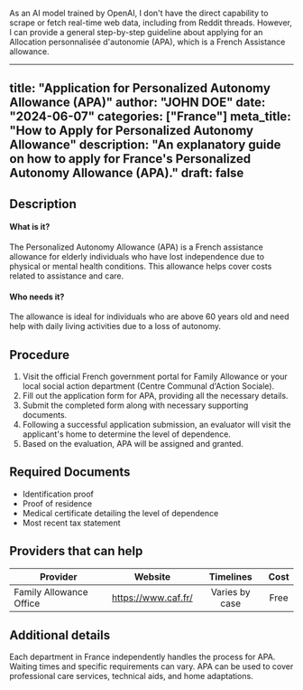 As an AI model trained by OpenAI, I don't have the direct capability to scrape or fetch real-time web data, including from Reddit threads. However, I can provide a general step-by-step guideline about applying for an Allocation personnalisée d'autonomie (APA), which is a French Assistance allowance. 

---

title: "Application for Personalized Autonomy Allowance (APA)"
author: "JOHN DOE"
date: "2024-06-07"
categories: ["France"]
meta_title: "How to Apply for Personalized Autonomy Allowance"
description: "An explanatory guide on how to apply for France's Personalized Autonomy Allowance (APA)."
draft: false
---

## Description
#### What is it?
The Personalized Autonomy Allowance (APA) is a French assistance allowance for elderly individuals who have lost independence due to physical or mental health conditions. This allowance helps cover costs related to assistance and care.

#### Who needs it?
The allowance is ideal for individuals who are above 60 years old and need help with daily living activities due to a loss of autonomy.

## Procedure
1. Visit the official French government portal for Family Allowance or your local social action department (Centre Communal d'Action Sociale).
2. Fill out the application form for APA, providing all the necessary details.
3. Submit the completed form along with necessary supporting documents.
4. Following a successful application submission, an evaluator will visit the applicant's home to determine the level of dependence.
5. Based on the evaluation, APA will be assigned and granted.

## Required Documents
* Identification proof
* Proof of residence
* Medical certificate detailing the level of dependence
* Most recent tax statement

## Providers that can help

| Provider        |     Website     |     Timelines    |       Cost      |
| --------------- | --------------- |  :-------------: | :-------------: |
| Family Allowance Office      |  https://www.caf.fr/      |   Varies by case   |        Free       |

## Additional details
Each department in France independently handles the process for APA. Waiting times and specific requirements can vary. APA can be used to cover professional care services, technical aids, and home adaptations.